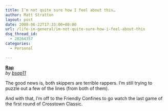 ```yaml
---
title: I’m not quite sure how I feel about this…
author: Matt Stratton
layout: post
date: 2008-06-22T17:33:00+00:00
url: /life-in-general/im-not-quite-sure-how-i-feel-about-this
dsq_thread_id:
  - 28264357
categories:
  - Personal

---
```

<div>
  <b><a href="https://www.dailymotion.com/swf/x5v3wv">Rap</a></b><br /><i>by <a href="https://www.dailymotion.com/bsap11">bsap11</a></i>
</div>

The good news is, both skippers are terrible rappers. I&#8217;m still trying to puzzle out a few of the lines (from both of them).

And with that, I&#8217;m off to the Friendly Confines to go watch the last game of the first round of Crosstown Classic.